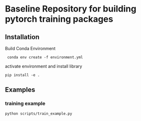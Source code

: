 # Baseline Repository for building pytorch training packages


## Installation

Build Conda Environment

```angular2html
 conda env create -f environment.yml
```

activate environment and install library

```
pip install -e .
```


## Examples

### training example
```angular2html
python scripts/train_example.py
```